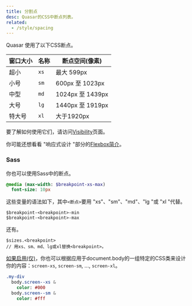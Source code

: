 ```yaml
---
title: 分割点
desc: Quasar的CSS中断点列表。
related:
  - /style/spacing
---
```


 Quasar 使用了以下CSS断点。

| 窗口大小 | 名称 | 断点空间(像素) |
| --- | --- | --- |
| 超小 | `xs` | 最大 599px |
| 小号 | `sm` | 600px 至 1023px |
| 中型 | `md` | 1024px 至 1439px |
| 大号 | `lg` | 1440px 至 1919px |
| 特大号 | `xl` | 大于1920px |

要了解如何使用它们，请访问[Visibility](/style/visibility)页面。

你可能还想看看 "响应式设计 "部分的[Flexbox简介](/layout/grid/introduction-to-flexbox#responsive-design)。

### Sass

你也可以使用Sass中的断点。

```sass
@media (max-width: $breakpoint-xs-max)
  font-size: 10px
```

这些变量的语法如下，其中`<断点>`要用 "xs"、"sm"、"md"、"lg "或 "xl "代替。

```
$breakpoint-<breakpoint>-min
$breakpoint-<breakpoint>-max
```

还有。

```
$sizes.<breakpoint>
// 用xs、sm、md、lg或xl替换<breakpoint>。
```

[如果启用(仅)](/options/screen-plugin#how-to-enable-body-classes)，你也可以根据应用于document.body的一组特定的CSS类来设计你的内容：`screen-xs`, `screen-sm`, ..., `screen-xl`。

```sass
.my-div
  body.screen--xs &
    color: #000
  body.screen--sm &
    color: #fff
```
